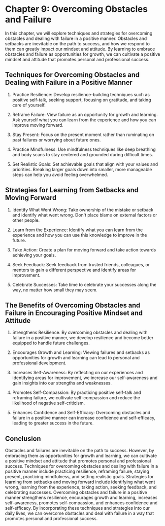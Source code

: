 Chapter 9: Overcoming Obstacles and Failure
===========================================

In this chapter, we will explore techniques and strategies for overcoming obstacles and dealing with failure in a positive manner. Obstacles and setbacks are inevitable on the path to success, and how we respond to them can greatly impact our mindset and attitude. By learning to embrace obstacles and failure as opportunities for growth, we can cultivate a positive mindset and attitude that promotes personal and professional success.

Techniques for Overcoming Obstacles and Dealing with Failure in a Positive Manner
---------------------------------------------------------------------------------

1. Practice Resilience: Develop resilience-building techniques such as positive self-talk, seeking support, focusing on gratitude, and taking care of yourself.

2. Reframe Failure: View failure as an opportunity for growth and learning. Ask yourself what you can learn from the experience and how you can improve moving forward.

3. Stay Present: Focus on the present moment rather than ruminating on past failures or worrying about future ones.

4. Practice Mindfulness: Use mindfulness techniques like deep breathing and body scans to stay centered and grounded during difficult times.

5. Set Realistic Goals: Set achievable goals that align with your values and priorities. Breaking larger goals down into smaller, more manageable steps can help you avoid feeling overwhelmed.

Strategies for Learning from Setbacks and Moving Forward
--------------------------------------------------------

1. Identify What Went Wrong: Take ownership of the mistake or setback and identify what went wrong. Don't place blame on external factors or other people.

2. Learn from the Experience: Identify what you can learn from the experience and how you can use this knowledge to improve in the future.

3. Take Action: Create a plan for moving forward and take action towards achieving your goals.

4. Seek Feedback: Seek feedback from trusted friends, colleagues, or mentors to gain a different perspective and identify areas for improvement.

5. Celebrate Successes: Take time to celebrate your successes along the way, no matter how small they may seem.

The Benefits of Overcoming Obstacles and Failure in Encouraging Positive Mindset and Attitude
---------------------------------------------------------------------------------------------

1. Strengthens Resilience: By overcoming obstacles and dealing with failure in a positive manner, we develop resilience and become better equipped to handle future challenges.

2. Encourages Growth and Learning: Viewing failures and setbacks as opportunities for growth and learning can lead to personal and professional development.

3. Increases Self-Awareness: By reflecting on our experiences and identifying areas for improvement, we increase our self-awareness and gain insights into our strengths and weaknesses.

4. Promotes Self-Compassion: By practicing positive self-talk and reframing failure, we cultivate self-compassion and reduce the likelihood of negative self-criticism.

5. Enhances Confidence and Self-Efficacy: Overcoming obstacles and failure in a positive manner can increase confidence and self-efficacy, leading to greater success in the future.

Conclusion
----------

Obstacles and failures are inevitable on the path to success. However, by embracing them as opportunities for growth and learning, we can cultivate a positive mindset and attitude that promotes personal and professional success. Techniques for overcoming obstacles and dealing with failure in a positive manner include practicing resilience, reframing failure, staying present, practicing mindfulness, and setting realistic goals. Strategies for learning from setbacks and moving forward include identifying what went wrong, learning from the experience, taking action, seeking feedback, and celebrating successes. Overcoming obstacles and failure in a positive manner strengthens resilience, encourages growth and learning, increases self-awareness, promotes self-compassion, and enhances confidence and self-efficacy. By incorporating these techniques and strategies into our daily lives, we can overcome obstacles and deal with failure in a way that promotes personal and professional success.
